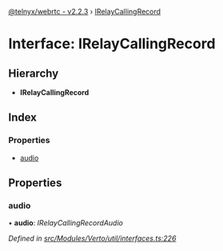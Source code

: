 [@telnyx/webrtc - v2.2.3](../README.md) › [IRelayCallingRecord](irelaycallingrecord.md)

# Interface: IRelayCallingRecord

## Hierarchy

* **IRelayCallingRecord**

## Index

### Properties

* [audio](irelaycallingrecord.md#audio)

## Properties

###  audio

• **audio**: *IRelayCallingRecordAudio*

*Defined in [src/Modules/Verto/util/interfaces.ts:226](https://github.com/team-telnyx/webrtc/blob/main/packages/js/src/Modules/Verto/util/interfaces.ts#L226)*

